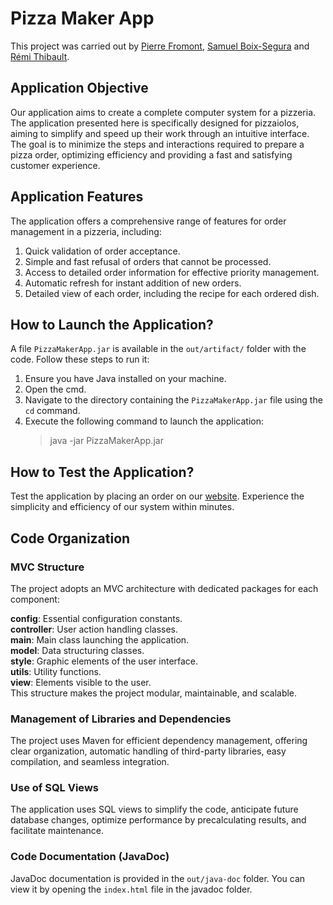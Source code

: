 # Pizza Maker App

This project was carried out by <a href="https://github.com/Pierrafrom" target="_blank">Pierre Fromont</a>, <a href="https://github.com/Samuelito78" target ="_blank">Samuel Boix-Segura</a> and <a href="https://github.com/Gayar78" target="_blank">Rémi Thibault</a>.

## Application Objective

Our application aims to create a complete computer system for a pizzeria. The application presented here is specifically designed for pizzaiolos, aiming to simplify and speed up their work through an intuitive interface. The goal is to minimize the steps and interactions required to prepare a pizza order, optimizing efficiency and providing a fast and satisfying customer experience.

## Application Features

The application offers a comprehensive range of features for order management in a pizzeria, including:
1. Quick validation of order acceptance.
2. Simple and fast refusal of orders that cannot be processed.
3. Access to detailed order information for effective priority management.
4. Automatic refresh for instant addition of new orders.
5. Detailed view of each order, including the recipe for each ordered dish.

## How to Launch the Application?

A file `PizzaMakerApp.jar` is available in the `out/artifact/` folder with the code. Follow these steps to run it:
1. Ensure you have Java installed on your machine.
2. Open the cmd.
3. Navigate to the directory containing the `PizzaMakerApp.jar` file using the `cd` command.
4. Execute the following command to launch the application:
   > java -jar PizzaMakerApp.jar


## How to Test the Application?

Test the application by placing an order on our <a href="https://iut2orsaybestpizza.duckdns.org/" target="_blank">website</a>. Experience the simplicity and efficiency of our system within minutes.

## Code Organization

### MVC Structure

The project adopts an MVC architecture with dedicated packages for each component:

**config**: Essential configuration constants.<br>
**controller**: User action handling classes.<br>
**main**: Main class launching the application.<br>
**model**: Data structuring classes.<br>
**style**: Graphic elements of the user interface.<br>
**utils**: Utility functions.<br>
**view**: Elements visible to the user.<br>
This structure makes the project modular, maintainable, and scalable.

### Management of Libraries and Dependencies

The project uses Maven for efficient dependency management, offering clear organization, automatic handling of third-party libraries, easy compilation, and seamless integration.

### Use of SQL Views
The application uses SQL views to simplify the code, anticipate future database changes, optimize performance by precalculating results, and facilitate maintenance.

### Code Documentation (JavaDoc)
JavaDoc documentation is provided in the `out/java-doc` folder. You can view it by opening the `index.html` file in the javadoc folder.

